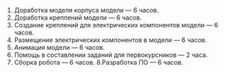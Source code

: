 1. Доработка модели корпуса модели — 6 часов.
2. Доработка креплений модели — 6 часов.
3. Создание креплений для электрических компонентов модели — 6 часов.
4. Размещение электрических компонентов в модели — 6 часов.
5. Анимация модели — 6 часов.
6. Помощь в составлении заданий для первокурсников — 2 часа.
7. Сборка робота — 6 часов.
8.Разработка ПО — 6 часов.
